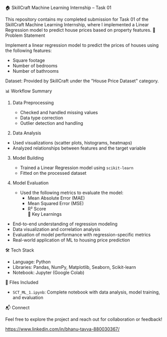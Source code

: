  🏠 SkillCraft Machine Learning Internship – Task 01

This repository contains my completed submission for Task 01 of the SkillCraft Machine Learning Internship, where I implemented a Linear Regression model to predict house prices based on property features.
 📌 Problem Statement

Implement a linear regression model to predict the prices of houses using the following features:
- Square footage
- Number of bedrooms
- Number of bathrooms

Dataset: Provided by SkillCraft under the "House Price Dataset" category.

📊 Workflow Summary

1. Data Preprocessing
   - Checked and handled missing values  
   - Data type correction  
   - Outlier detection and handling  

2.  Data Analysis 
   - Used visualizations (scatter plots, histograms, heatmaps)  
   - Analyzed relationships between features and the target variable   

3. Model Building
   - Trained a Linear Regression model using `scikit-learn`  
   - Fitted on the processed dataset  

4. Model Evaluation
   - Used the following metrics to evaluate the model:  
     - Mean Absolute Error (MAE)  
     - Mean Squared Error (MSE)  
     - R² Score  
 🧠 Key Learnings

- End-to-end understanding of regression modeling
- Data visualization and correlation analysis
- Evaluation of model performance with regression-specific metrics
- Real-world application of ML to housing price prediction
  
 🛠️ Tech Stack

- Language: Python  
- Libraries: Pandas, NumPy, Matplotlib, Seaborn, Scikit-learn  
- Notebook: Jupyter (Google Colab)


📁 Files Included

- `SCT_ML_1.ipynb`: Complete notebook with data analysis, model training, and evaluation


📬 Connect

Feel free to explore the project and reach out for collaboration or feedback!

https://www.linkedin.com/in/bhanu-tavva-880030367/
